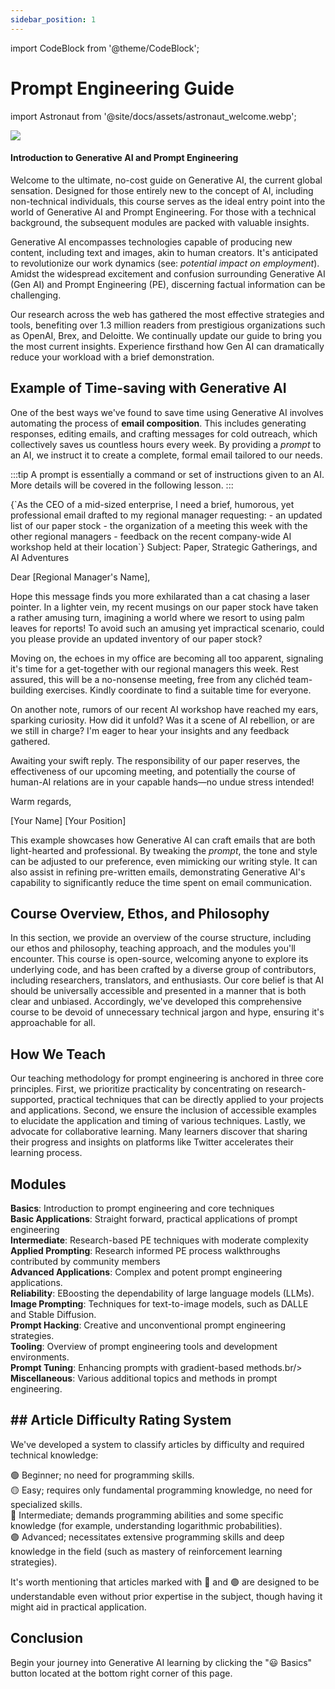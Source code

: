 ```yaml
---
sidebar_position: 1
---
```

import CodeBlock from '@theme/CodeBlock';

# Prompt Engineering Guide

import Astronaut from '@site/docs/assets/astronaut_welcome.webp';

<div style={{textAlign: 'center'}}>
  <img src={Astronaut} style={{width: "100%"}}/>
</div>

<h4>Introduction to Generative AI and Prompt Engineering</h4>

Welcome to the ultimate, no-cost guide on Generative AI, the current global sensation. Designed for those entirely new to the concept of AI, including non-technical individuals, this course serves as the ideal entry point into the world of Generative AI and Prompt Engineering. For those with a technical background, the subsequent modules are packed with valuable insights.

Generative AI encompasses technologies capable of producing new content, including text and images, akin to human creators. It's anticipated to revolutionize our work dynamics (see: *potential impact on employment*). Amidst the widespread excitement and confusion surrounding Generative AI (Gen AI) and Prompt Engineering (PE), discerning factual information can be challenging.

Our research across the web has gathered the most effective strategies and tools, benefiting over 1.3 million readers from prestigious organizations such as OpenAI, Brex, and Deloitte. We continually update our guide to bring you the most current insights. Experience firsthand how Gen AI can dramatically reduce your workload with a brief demonstration.

## Example of Time-saving with Generative AI

One of the best ways we've found to save time using Generative AI involves automating the process of **email composition**. This includes generating responses, editing emails, and crafting messages for cold outreach, which collectively saves us countless hours every week. By providing a *prompt* to an AI, we instruct it to create a complete, formal email tailored to our needs.

:::tip
A prompt is essentially a command or set of instructions given to an AI. More details will be covered in the following lesson.
:::

<AIInput>
{`As the CEO of a mid-sized enterprise, I need a brief, humorous, yet professional email drafted to my regional manager requesting:
- an updated list of our paper stock
- the organization of a meeting this week with the other regional managers
- feedback on the recent company-wide AI workshop held at their location`}
</AIInput>

<AIOutput>
Subject: Paper, Strategic Gatherings, and AI Adventures

Dear [Regional Manager's Name],

Hope this message finds you more exhilarated than a cat chasing a laser pointer. In a lighter vein, my recent musings on our paper stock have taken a rather amusing turn, imagining a world where we resort to using palm leaves for reports! To avoid such an amusing yet impractical scenario, could you please provide an updated inventory of our paper stock?

Moving on, the echoes in my office are becoming all too apparent, signaling it's time for a get-together with our regional managers this week. Rest assured, this will be a no-nonsense meeting, free from any clichéd team-building exercises. Kindly coordinate to find a suitable time for everyone.

On another note, rumors of our recent AI workshop have reached my ears, sparking curiosity. How did it unfold? Was it a scene of AI rebellion, or are we still in charge? I'm eager to hear your insights and any feedback gathered.

Awaiting your swift reply. The responsibility of our paper reserves, the effectiveness of our upcoming meeting, and potentially the course of human-AI relations are in your capable hands—no undue stress intended!

Warm regards,

[Your Name]
[Your Position]
</AIOutput>

This example showcases how Generative AI can craft emails that are both light-hearted and professional. By tweaking the *prompt*, the tone and style can be adjusted to our preference, even mimicking our writing style. It can also assist in refining pre-written emails, demonstrating Generative AI's capability to significantly reduce the time spent on email communication.

## Course Overview, Ethos, and Philosophy

In this section, we provide an overview of the course structure, including our ethos and philosophy, teaching approach, and the modules you'll encounter. This course is open-source, welcoming anyone to explore its underlying code, and has been crafted by a diverse group of contributors, including researchers, translators, and enthusiasts. Our core belief is that AI should be universally accessible and presented in a manner that is both clear and unbiased. Accordingly, we've developed this comprehensive course to be devoid of unnecessary technical jargon and hype, ensuring it's approachable for all.

## How We Teach

Our teaching methodology for prompt engineering is anchored in three core principles. First, we prioritize practicality by concentrating on research-supported, practical techniques that can be directly applied to your projects and applications. Second, we ensure the inclusion of accessible examples to elucidate the application and timing of various techniques. Lastly, we advocate for collaborative learning. Many learners discover that sharing their progress and insights on platforms like Twitter accelerates their learning process.

## Modules

**Basics**: Introduction to prompt engineering and core techniques<br/>
**Basic Applications**: Straight forward, practical applications of prompt engineering<br/>
**Intermediate**: Research-based PE techniques with moderate complexity<br/>
**Applied Prompting**: Research informed PE process walkthroughs contributed by community members<br/>
**Advanced Applications**: Complex and potent prompt engineering applications.<br/>
**Reliability**: EBoosting the dependability of large language models (LLMs).<br/>
**Image Prompting**: Techniques for text-to-image models, such as DALLE and Stable Diffusion.<br/>
**Prompt Hacking**: Creative and unconventional prompt engineering strategies.<br/>
**Tooling**: Overview of prompt engineering tools and development environments.<br/>
**Prompt Tuning**:  Enhancing prompts with gradient-based methods.br/>
**Miscellaneous**: Various additional topics and methods in prompt engineering.

## ## Article Difficulty Rating System

We've developed a system to classify articles by difficulty and required technical knowledge:

🟢 Beginner; no need for programming skills.<br/>
🟡 Easy; requires only fundamental programming knowledge, no need for specialized skills.<br/>
🔴 Intermediate; demands programming abilities and some specific knowledge (for example, understanding logarithmic probabilities).<br/>
🟣 Advanced; necessitates extensive programming skills and deep knowledge in the field (such as mastery of reinforcement learning strategies).

It's worth mentioning that articles marked with 🔴 and 🟣 are designed to be understandable even without prior expertise in the subject, though having it might aid in practical application.

## Conclusion

Begin your journey into Generative AI learning by clicking the "😃 Basics" button located at the bottom right corner of this page.

<!-- Prompt engineering (PE) is the process of **communicating effectively with an AI to achieve desired results**. As AI technology continues to rapidly advance, the ability to master prompt engineering has become a particularly valuable skill. Prompt engineering techniques can be applied to a wide variety of tasks, making it a useful tool for anyone seeking to improve their efficiency in both everyday and innovative activities. -->
